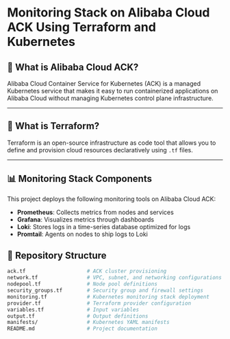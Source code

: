 # Monitoring Stack on Alibaba Cloud ACK Using Terraform and Kubernetes

## 🔷 What is Alibaba Cloud ACK?

Alibaba Cloud Container Service for Kubernetes (ACK) is a managed Kubernetes service that makes it easy to run containerized applications on Alibaba Cloud without managing Kubernetes control plane infrastructure.

---

## 🔧 What is Terraform?

Terraform is an open-source infrastructure as code tool that allows you to define and provision cloud resources declaratively using `.tf` files.

---

## 📊 Monitoring Stack Components

This project deploys the following monitoring tools on Alibaba Cloud ACK:

- **Prometheus**: Collects metrics from nodes and services
- **Grafana**: Visualizes metrics through dashboards
- **Loki**: Stores logs in a time-series database optimized for logs
- **Promtail**: Agents on nodes to ship logs to Loki

## 📁 Repository Structure

```bash
ack.tf                    # ACK cluster provisioning
network.tf                # VPC, subnet, and networking configurations
nodepool.tf               # Node pool definitions
security_groups.tf        # Security group and firewall settings
monitoring.tf             # Kubernetes monitoring stack deployment
provider.tf               # Terraform provider configuration
variables.tf              # Input variables
output.tf                 # Output definitions
manifests/                # Kubernetes YAML manifests
README.md                 # Project documentation

